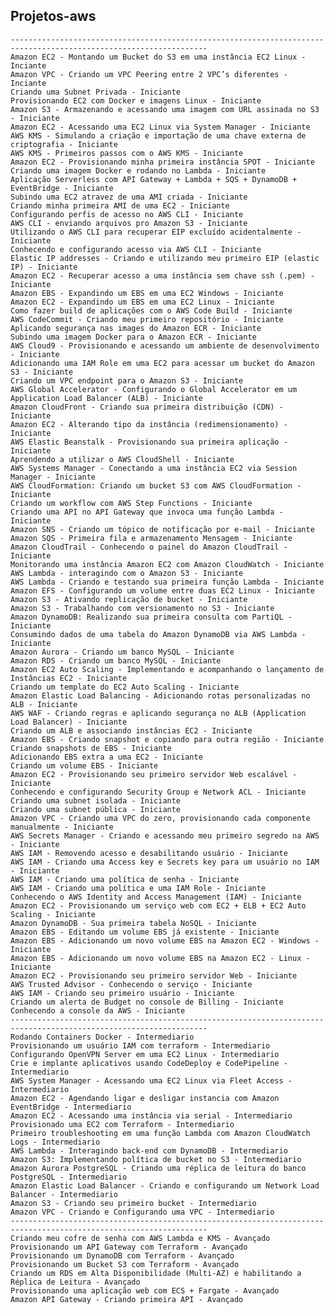 ## Projetos-aws
    ------------------------------------------------------------------------------------------------------------------
    Amazon EC2 - Montando um Bucket do S3 em uma instância EC2 Linux - Inciante
    Amazon VPC - Criando um VPC Peering entre 2 VPC’s diferentes - Inciante
    Criando uma Subnet Privada - Iniciante
    Provisionando EC2 com Docker e imagens Linux - Iniciante
    Amazon S3 - Armazenando e acessando uma imagem com URL assinada no S3 - Iniciante
    Amazon EC2 - Acessando uma EC2 Linux via System Manager - Iniciante
    AWS KMS - Simulando a criação e importação de uma chave externa de criptografia - Iniciante
    AWS KMS - Primeiros passos com o AWS KMS - Iniciante
    Amazon EC2 - Provisionando minha primeira instância SPOT - Iniciante
    Criando uma imagem Docker e rodando no Lambda - Iniciante
    Aplicação Serverless com API Gateway + Lambda + SQS + DynamoDB + EventBridge - Iniciante
    Subindo uma EC2 atravez de uma AMI criada - Iniciante
    Criando minha primeira AMI de uma EC2 - Iniciante
    Configurando perfis de acesso no AWS CLI - Iniciante
    AWS CLI - enviando arquivos pro Amazon S3 - Iniciante
    Utilizando o AWS CLI para recuperar EIP excluído acidentalmente - Iniciante
    Conhecendo e configurando acesso via AWS CLI - Iniciante
    Elastic IP addresses - Criando e utilizando meu primeiro EIP (elastic IP) - Iniciante
    Amazon EC2 - Recuperar acesso a uma instância sem chave ssh (.pem) - Iniciante
    Amazon EBS - Expandindo um EBS em uma EC2 Windows - Iniciante
    Amazon EC2 - Expandindo um EBS em uma EC2 Linux - Iniciante
    Como fazer build de aplicações com o AWS Code Build - Iniciante
    AWS CodeCommit - Criando meu primeiro repositório - Iniciante
    Aplicando segurança nas images do Amazon ECR - Iniciante
    Subindo uma imagem Docker para o Amazon ECR - Iniciante
    AWS Cloud9 - Provisionando e acessando um ambiente de desenvolvimento - Iniciante
    Adicionando uma IAM Role em uma EC2 para acessar um bucket do Amazon S3 - Iniciante
    Criando um VPC endpoint para o Amazon S3 - Iniciante
    AWS Global Accelerator - Configurando o Global Accelerator em um Application Load Balancer (ALB) - Iniciante
    Amazon CloudFront - Criando sua primeira distribuição (CDN) - Iniciante
    Amazon EC2 - Alterando tipo da instância (redimensionamento) - Iniciante
    AWS Elastic Beanstalk - Provisionando sua primeira aplicação - Iniciante
    Aprendendo a utilizar o AWS CloudShell - Iniciante
    AWS Systems Manager - Conectando a uma instância EC2 via Session Manager - Iniciante
    AWS CloudFormation: Criando um bucket S3 com AWS CloudFormation - Iniciante
    Criando um workflow com AWS Step Functions - Iniciante
    Criando uma API no API Gateway que invoca uma função Lambda - Iniciante
    Amazon SNS - Criando um tópico de notificação por e-mail - Iniciante
    Amazon SQS - Primeira fila e armazenamento Mensagem - Iniciante
    Amazon CloudTrail - Conhecendo o painel do Amazon CloudTrail - Iniciante
    Monitorando uma instância Amazon EC2 com Amazon CloudWatch - Iniciante
    AWS Lambda - interagindo com o Amazon S3 - Iniciante
    AWS Lambda - Criando e testando sua primeira função Lambda - Iniciante
    Amazon EFS - Configurando um volume entre duas EC2 Linux - Iniciante
    Amazon S3 - Ativando replicação de bucket - Iniciante
    Amazon S3 - Trabalhando com versionamento no S3 - Iniciante
    Amazon DynamoDB: Realizando sua primeira consulta com PartiQL - Iniciante
    Consumindo dados de uma tabela do Amazon DynamoDB via AWS Lambda - Iniciante
    Amazon Aurora - Criando um banco MySQL - Iniciante
    Amazon RDS - Criando um banco MySQL - Iniciante
    Amazon EC2 Auto Scaling - Implementando e acompanhando o lançamento de Instâncias EC2 - Iniciante
    Criando um template do EC2 Auto Scaling - Iniciante
    Amazon Elastic Load Balancing - Adicionando rotas personalizadas no ALB - Iniciante
    AWS WAF - Criando regras e aplicando segurança no ALB (Application Load Balancer) - Iniciante
    Criando um ALB e associando instâncias EC2 - Iniciante
    Amazon EBS - Criando snapshot e copiando para outra região - Iniciante
    Criando snapshots de EBS - Iniciante
    Adicionando EBS extra a uma EC2 - Iniciante
    Criando um volume EBS - Iniciante
    Amazon EC2 - Provisionando seu primeiro servidor Web escalável - Iniciante
    Conhecendo e configurando Security Group e Network ACL - Iniciante
    Criando uma subnet isolada - Iniciante
    Criando uma subnet pública - Iniciante
    Amazon VPC - Criando uma VPC do zero, provisionando cada componente manualmente - Iniciante
    AWS Secrets Manager - Criando e acessando meu primeiro segredo na AWS - Iniciante
    AWS IAM - Removendo acesso e desabilitando usuário - Iniciante
    AWS IAM - Criando uma Access key e Secrets key para um usuário no IAM - Iniciante
    AWS IAM - Criando uma política de senha - Iniciante
    AWS IAM - Criando uma política e uma IAM Role - Iniciante
    Conhecendo o AWS Identity and Access Management (IAM) - Iniciante
    Amazon EC2 - Provisionando um serviço web com EC2 + ELB + EC2 Auto Scaling - Iniciante
    Amazon DynamoDB - Sua primeira tabela NoSQL - Iniciante
    Amazon EBS - Editando um volume EBS já existente - Iniciante
    Amazon EBS - Adicionando um novo volume EBS na Amazon EC2 - Windows - Iniciante
    Amazon EBS - Adicionando um novo volume EBS na Amazon EC2 - Linux - Iniciante
    Amazon EC2 - Provisionando seu primeiro servidor Web - Iniciante
    AWS Trusted Advisor - Conhecendo o serviço - Iniciante
    AWS IAM - Criando seu primeiro usuário - Iniciante
    Criando um alerta de Budget no console de Billing - Iniciante
    Conhecendo a console da AWS - Iniciante
    ------------------------------------------------------------------------------------------------------------------
    Rodando Containers Docker - Intermediario
    Provisionando um usuário IAM com terraform - Intermediario
    Configurando OpenVPN Server em uma EC2 Linux - Intermediario
    Crie e implante aplicativos usando CodeDeploy e CodePipeline - Intermediario
    AWS System Manager - Acessando uma EC2 Linux via Fleet Access - Intermediario
    Amazon EC2 - Agendando ligar e desligar instancia com Amazon EventBridge - Intermediario
    Amazon EC2 - Acessando uma instância via serial - Intermediario
    Provisionado uma EC2 com Terraform - Intermediario
    Primeiro troubleshooting em uma função Lambda com Amazon CloudWatch Logs - Intermediario
    AWS Lambda - Interagindo back-end com DynamoDB - Intermediario
    Amazon S3: Implementando política de bucket no S3 - Intermediario
    Amazon Aurora PostgreSQL - Criando uma réplica de leitura do banco PostgreSQL - Intermediario
    Amazon Elastic Load Balancer - Criando e configurando um Network Load Balancer - Intermediario
    Amazon S3 - Criando seu primeiro bucket - Intermediario
    Amazon VPC - Criando e Configurando uma VPC - Intermediario
    ------------------------------------------------------------------------------------------------------------------
    Criando meu cofre de senha com AWS Lambda e KMS - Avançado
    Provisionando um API Gateway com Terraform - Avançado
    Provisionando um DynamoDB com Terraform - Avançado
    Provisionando um Bucket S3 com Terraform - Avançado
    Criando um RDS em Alta Disponibilidade (Multi-AZ) e habilitando a Réplica de Leitura - Avançado
    Provisionando uma aplicação web com ECS + Fargate - Avançado
    Amazon API Gateway - Criando primeira API - Avançado
